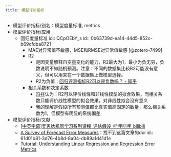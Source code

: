 ```yaml
---
title: 模型评价指标
---
```


- 模型评价指标/别名：模型度量标准, metrics
- 模型评价指标/应用
	- 回归度量标准
	  id:: QCpOEbY_s
	  id:: 0b63739d-ea14-44d5-852c-b69cfdba8721
		- MAE对异常值不敏感，MSE和RMSE对异常值敏感 [@zotero-7499]
		- R2
			- 是因变量解释自变量变化的能力，R2最大为1，最小为负无穷，负数说明不如随机预测。注意：不同的数据集比较R2可能没有意义，但可以用来在一个数据集上做模型选择。
			- R2为负值：[回归评测指标R2可以是负数吗？ - 知乎](https://zhuanlan.zhihu.com/p/353112893)
		- 相关系数和决定系数
			- [冯祥](https://www.zhihu.com/question/32021302/answer/536856366)认为：R2可以评价线性和非线性模型的拟合效果，而相关系数只能评价线性模型的拟合效果，对非线性拟合没有意义
			- 我的理解是假设所有预测值都比真实值高固定的数量，那么相关系数为1，但模型有明显的系统偏差
- 模型评价指标/文献
	- [[中英字幕]吴恩达机器学习系列课程_评估假设_哔哩哔哩_bilibili](https://www.bilibili.com/video/BV164411b7dx?p=59)
	- [A Survey of Forecast Error Measures](https://www.researchgate.net/profile/Adriaan-Brebels/publication/281718517_A_survey_of_forecast_error_measures/links/56f43b2408ae81582bf0a1a9/A-survey-of-forecast-error-measures.pdf)：找不到这篇文章的doi
	  id:: 61d01b81-3d76-4b8d-8a04-db89a1d41d1e
	- [Tutorial: Understanding Linear Regression and Regression Error Metrics](https://www.dataquest.io/blog/understanding-regression-error-metrics/)